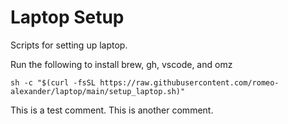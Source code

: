 # Laptop Setup
Scripts for setting up laptop.

Run the following to install brew, gh, vscode, and omz

```
sh -c "$(curl -fsSL https://raw.githubusercontent.com/romeo-alexander/laptop/main/setup_laptop.sh)"
```

This is a test comment. This is another comment.

